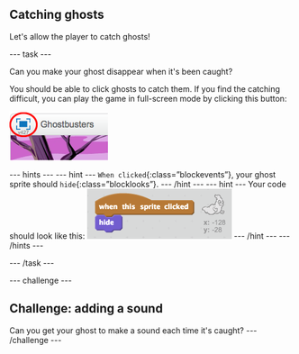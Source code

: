 ## Catching ghosts

Let's allow the player to catch ghosts!

\--- task \---

Can you make your ghost disappear when it's been caught?

You should be able to click ghosts to catch them. If you find the catching difficult, you can play the game in full-screen mode by clicking this button:

![ảnh chụp màn hình](images/ghost-fullscreen.png)

\--- hints \--- \--- hint \--- `When clicked`{:class=”blockevents”}, your ghost sprite should `hide`{:class=”blocklooks”}. \--- /hint \--- \--- hint \--- Your code should look like this: ![screenshot](images/ghost-catch-code.png) \--- /hint \--- \--- /hints \---

\--- /task \---

\--- challenge \---

## Challenge: adding a sound

Can you get your ghost to make a sound each time it's caught? \--- /challenge \---